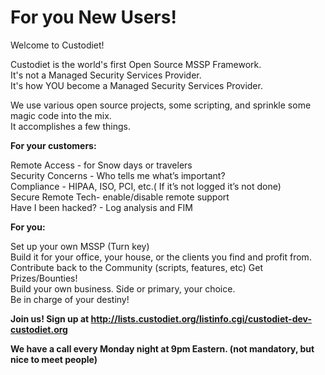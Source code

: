 For you New Users!
=======

Welcome to Custodiet!

Custodiet is the world's first Open Source MSSP Framework.  
It's not a Managed Security Services Provider.  
It's how YOU become a Managed Security Services Provider.

We use various open source projects, some scripting, and sprinkle some magic code into the mix.  
It accomplishes a few things.

<b>For your customers:</b>

Remote Access -  for Snow days or travelers<br>
Security Concerns - Who tells me what’s important? <br>
Compliance - HIPAA, ISO, PCI, etc.( If it’s not logged it’s not done)<br>
Secure Remote Tech- enable/disable remote support<br>
Have I been hacked? - Log analysis and FIM<br>

<b>For you:</b>

Set up your own MSSP (Turn key) <br>
Build it for your office, your house, or the clients you find and profit from.<br>
Contribute back to the Community (scripts, features, etc)  Get Prizes/Bounties!<br>
Build your own business. Side or primary, your choice. <br>
Be in charge of your destiny!<br>

<b>Join us!
Sign up at http://lists.custodiet.org/listinfo.cgi/custodiet-dev-custodiet.org 

We have a call every Monday night at 9pm Eastern. (not mandatory, but nice to meet people)</b>


